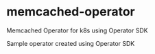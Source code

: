 # memcached-operator
Memcached Operator for k8s using Operator SDK

Sample operator created using Operator SDK
